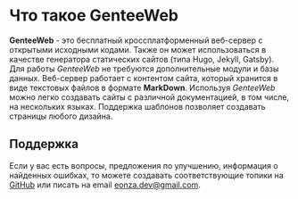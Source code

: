 # Что такое GenteeWeb

**GenteeWeb** - это бесплатный кроссплатформенный веб-сервер с открытыми исходными кодами. Также он может использоваться в качестве генератора статических сайтов (типа Hugo, Jekyll, Gatsby). Для работы *GenteeWeb* не требуются дополнительные модули и базы данных. Веб-сервер работает с контентом сайта, который хранится в виде текстовых файлов в формате **MarkDown**. Используя *GenteeWeb* можно легко создавать сайты с различной документацией, в том числе, на нескольких языках. Поддержка шаблонов позволяет создавать страницы любого дизайна.

## Поддержка

Если у вас есть вопросы, предложения по улучшению, информация о найденных ошибках, то можете создавать соответствующие топики на [GitHub](https://github.com/gentee/genteeweb/issues) или писать на email [eonza.dev@gmail.com](mailto:eonza.dev@gmail.com).


